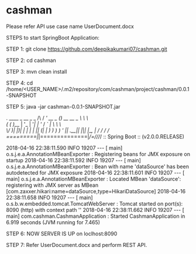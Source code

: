 # cashman

Please refer API use case name UserDocument.docx

STEPS to start SpringBoot Application:

STEP 1: git clone https://github.com/deepikakumari07/cashman.git

STEP 2: cd cashman

STEP 3: mvn clean install

STEP 4: cd /home/<USER_NAME>/.m2/repository/com/cashman/project/cashman/0.0.1-SNAPSHOT

STEP 5: java -jar cashman-0.0.1-SNAPSHOT.jar

.   ____          _            __ _ _
/\\ / ___'_ __ _ _(_)_ __  __ _ \ \ \ \
( ( )\___ | '_ | '_| | '_ \/ _` | \ \ \ \
\\/  ___)| |_)| | | | | || (_| |  ) ) ) )
'  |____| .__|_| |_|_| |_\__, | / / / /
=========|_|==============|___/=/_/_/_/
:: Spring Boot ::        (v2.0.0.RELEASE)

2018-04-16 22:38:11.590  INFO 19207 --- [           main] o.s.j.e.a.AnnotationMBeanExporter        : Registering beans for JMX exposure on startup
2018-04-16 22:38:11.592  INFO 19207 --- [           main] o.s.j.e.a.AnnotationMBeanExporter        : Bean with name 'dataSource' has been autodetected for JMX exposure
2018-04-16 22:38:11.601  INFO 19207 --- [           main] o.s.j.e.a.AnnotationMBeanExporter        : Located MBean 'dataSource': registering with JMX server as MBean [com.zaxxer.hikari:name=dataSource,type=HikariDataSource]
2018-04-16 22:38:11.658  INFO 19207 --- [           main] o.s.b.w.embedded.tomcat.TomcatWebServer  : Tomcat started on port(s): 8090 (http) with context path ''
2018-04-16 22:38:11.662  INFO 19207 --- [           main] com.cashman.CashmanApplication           : Started CashmanApplication in 6.919 seconds (JVM running for 7.465)

STEP 6: NOW SERVER IS UP on loclhost:8090

STEP 7: Refer UserDocument.docx and perform REST API.
